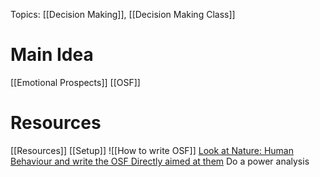 Topics: [[Decision Making]], [[Decision Making Class]]
# Main Idea
[[Emotional Prospects]]
[[OSF]]

# Resources
[[Resources]]
[[Setup]]
![[How to write OSF]]
[Look at  Nature: Human Behaviour and write the OSF Directly aimed at them](https://www.nature.com/nathumbehav/registeredreports)
Do a power analysis


